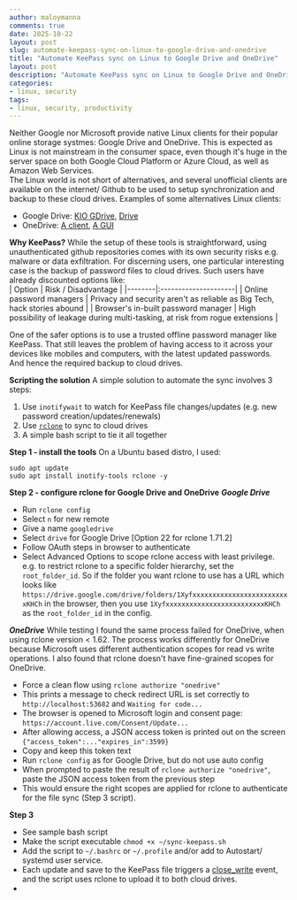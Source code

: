 ```yaml
---
author: maloymanna
comments: true
date: 2025-10-22
layout: post
slug: automate-keepass-sync-on-linux-to-google-drive-and-onedrive
title: "Automate KeePass sync on Linux to Google Drive and OneDrive"
layout: post
description: "Automate KeePass sync on Linux to Google Drive and OneDrive"
categories:
- linux, security
tags:
- linux, security, productivity
---
```

Neither Google nor Microsoft provide native Linux clients for their popular online storage systmes: Google Drive and OneDrive. This is expected as Linux is not mainstream in the consumer space, even though it's huge in the server space on both Google Cloud Platform or Azure Cloud, as well as Amazon Web Services.  
The Linux world is not short of alternatives, and several unofficial clients are available on the internet/ Github to be used to setup synchronization and backup to these cloud drives. 
Examples of some alternatives Linux clients: 
- Google Drive: [KIO GDrive](https://community.kde.org/KIO_GDrive), [Drive](https://github.com/odeke-em/drive)  
- OneDrive:  [A client](https://github.com/abraunegg/onedrive), [A GUI](https://github.com/bpozdena/OneDriveGUI)  

**Why KeePass?**
While the setup of these tools is straightforward, using unauthenticated github repositories comes with its own security risks e.g. malware or data exfiltration.
For discerning users, one particular interesting case is the backup of password files to cloud drives. Such users have already discounted options like:  
| Option | Risk / Disadvantage |
|--------|:---------------------|
| Online password managers | Privacy and security aren't as reliable as Big Tech, hack stories abound  |
| Browser's in-built password manager | High possibility of leakage during multi-tasking, at risk from rogue extensions |  

One of the safer options is to use a trusted offline password manager like KeePass. That still leaves the problem of having access to it across your devices like mobiles and computers, with the latest updated passwords. And hence the required backup to cloud drives.

**Scripting the solution**
A simple solution to automate the sync involves 3 steps:
1. Use `inotifywait` to watch for KeePass file changes/updates (e.g. new password creation/updates/renewals)
2. Use [`rclone`](https://rclone.org/) to sync to cloud drives
3. A simple bash script to tie it all together

**Step 1 - install the tools**
On a Ubuntu based distro, I used:
```
sudo apt update
sudo apt install inotify-tools rclone -y
```

**Step 2 - configure rclone for Google Drive and OneDrive**
***Google Drive***
- Run `rclone config`
- Select `n` for new remote
- Give a name `googledrive`
- Select `drive` for Google Drive [Option 22 for rclone 1.71.2]
- Follow OAuth steps in browser to authenticate
- Select Advanced Options to scope rclone access with least privilege. e.g. to restrict rclone to a specific folder hierarchy, set the `root_folder_id`. So if the folder you want rclone to use has a URL which looks like `https://drive.google.com/drive/folders/1XyfxxxxxxxxxxxxxxxxxxxxxxxxxKHCh` in the browser, then you use `1XyfxxxxxxxxxxxxxxxxxxxxxxxxxKHCh` as the `root_folder_id` in the config.

***OneDrive***
While testing I found the same process failed for OneDrive, when using rclone version < 1.62.
The process works differently for OneDrive because Microsoft uses different authentication scopes for read vs write operations. I also found that rclone doesn't have fine-grained scopes for OneDrive.
- Force a clean flow using `rclone authorize "onedrive"`
- This prints a message to check redirect URL is set correctly to `http://localhost:53682` and `Waiting for code...`
- The browser is opened to Microsoft login and consent page: `https://account.live.com/Consent/Update...`
- After allowing access, a JSON access token is printed out on the screen `{"access_token":..."expires_in":3599}`
- Copy and keep this token text
- Run `rclone config` as for Google Drive, but do not use auto config
- When prompted to paste the result of `rclone authorize "onedrive"`, paste the JSON access token from the previous step
- This would ensure the right scopes are applied for rclone to authenticate for the file sync (Step 3 script).

**Step 3**
- See sample bash script
- Make the script executable `chmod +x ~/sync-keepass.sh`
- Add the script to `~/.bashrc` or `~/.profile` and/or add to Autostart/ systemd user service.
- Each update and save to the KeePass file triggers a [close_write](https://linux.die.net/man/1/inotifywait) event, and the script uses rclone to upload it to both cloud drives.
-


